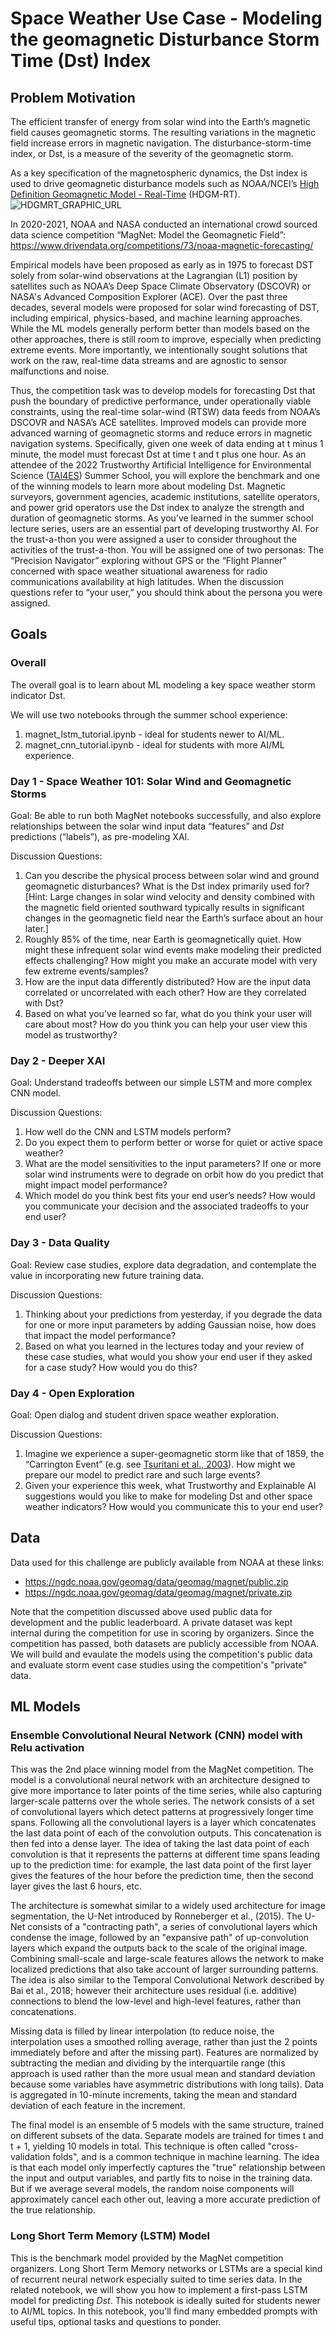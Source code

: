 # Space Weather Use Case - Modeling the geomagnetic Disturbance Storm Time (Dst) Index

## Problem Motivation
The efficient transfer of energy from solar wind into the Earth’s magnetic field causes geomagnetic storms. The resulting variations in the magnetic field increase errors in magnetic navigation. The disturbance-storm-time index, or Dst, is a measure of the severity of the geomagnetic storm.

As a key specification of the magnetospheric dynamics, the Dst index is used to drive geomagnetic disturbance models such as NOAA/NCEI’s [High Definition Geomagnetic Model - Real-Time](https://www.ngdc.noaa.gov/geomag/HDGM/hdgm_rt.html) (HDGM-RT).
![HDGMRT_GRAPHIC_URL](https://www.ngdc.noaa.gov/geomag/HDGM/images/HDGM-RT_2003_storm_720p.gif "HDGM-RT")
 
In 2020-2021, NOAA and NASA conducted an international crowd sourced data science competition “MagNet: Model the Geomagnetic Field”:
https://www.drivendata.org/competitions/73/noaa-magnetic-forecasting/

Empirical models have been proposed as early as in 1975 to forecast DST solely from solar-wind observations at the Lagrangian (L1) position by satellites such as NOAA’s Deep Space Climate Observatory (DSCOVR) or NASA's Advanced Composition Explorer (ACE). Over the past three decades, several models were proposed for solar wind forecasting of DST, including empirical, physics-based, and machine learning approaches. While the ML models generally perform better than models based on the other approaches, there is still room to improve, especially when predicting extreme events. More importantly, we intentionally sought solutions that work on the raw, real-time data streams and are agnostic to sensor malfunctions and noise.
 
Thus, the competition task was to develop models for forecasting Dst that push the boundary of predictive performance, under operationally viable constraints, using the real-time solar-wind (RTSW) data feeds from NOAA’s DSCOVR and NASA’s ACE satellites. Improved models can provide more advanced warning of geomagnetic storms and reduce errors in magnetic navigation systems. Specifically, given one week of data ending at t minus 1 minute, the model must forecast Dst at time t and t plus one hour. As an attendee of the 2022 Trustworthy Artificial Intelligence for Environmental Science ([TAI4ES](https://www2.cisl.ucar.edu/events/tai4es-2022-summer-school)) Summer School, you will explore the benchmark and one of the winning models to learn more about modeling Dst. Magnetic surveyors, government agencies, academic institutions, satellite operators, and power grid operators use the Dst index to analyze the strength and duration of geomagnetic storms. As you’ve learned in the summer school lecture series, users are an essential part of developing trustworthy AI. For the trust-a-thon you were assigned a user to consider throughout the activities of the trust-a-thon. You will be assigned one of two  personas:  The “Precision Navigator” exploring without GPS or the “Flight Planner” concerned with space weather situational awareness for radio communications availability at high latitudes. When the discussion questions refer to “your user,” you should think about the persona you were assigned.  
 

## Goals

### Overall

The overall goal is to learn about ML modeling a key space weather storm indicator Dst.

We will use two notebooks through the summer school experience:
1. magnet_lstm_tutorial.ipynb - ideal for students newer to AI/ML.
2. magnet_cnn_tutorial.ipynb - ideal for students with more AI/ML experience.


### Day 1 - Space Weather 101: Solar Wind and Geomagnetic Storms

Goal: Be able to run both MagNet notebooks successfully, and also explore relationships between the solar wind input data “features” and <i>Dst</i> predictions (“labels”), as pre-modeling XAI.

Discussion Questions:
1. Can you describe the physical process between solar wind and ground geomagnetic disturbances? What is the Dst index primarily used for? [Hint: Large changes in solar wind velocity and density combined with the magnetic field oriented southward typically results in significant changes in the geomagnetic field near the Earth’s surface about an hour later.]
2. Roughly 85% of the time, near Earth is geomagnetically quiet. How might these infrequent solar wind events make modeling their predicted effects challenging? How might you make an accurate model with very few extreme events/samples?
3. How are the input data differently distributed? How are the input data correlated or uncorrelated with each other? How are they correlated with Dst? 
4. Based on what you’ve learned so far, what do you think your user will care about most? How do you think you can help your user view this model as trustworthy? 

### Day 2 - Deeper XAI

Goal: Understand tradeoffs between our simple LSTM and more complex CNN model.

Discussion Questions:
1. How well do the CNN and LSTM models perform? 
2. Do you expect them to perform better or worse for quiet or active space weather?
3. What are the model sensitivities to the input parameters? If one or more solar wind instruments were to degrade on orbit how do you predict that might impact model performance? 
4. Which model do you think best fits your end user’s needs? How would you communicate your decision and the associated tradeoffs to your end user?

### Day 3 - Data Quality

Goal: Review case studies, explore data degradation, and contemplate the value in incorporating new future training data.

Discussion Questions:
1. Thinking about your predictions from yesterday, if you degrade the data for one or more input parameters by adding Gaussian noise, how does that impact the model performance?
2. Based on what you learned in the lectures today and your review of these case studies, what would you show your end user if they asked for a case study? How would you do this? 

### Day 4 - Open Exploration

Goal: Open dialog and student driven space weather exploration.

Discussion Questions:
1. Imagine we experience a super-geomagnetic storm like that of 1859, the “Carrington Event” (e.g. see [Tsuritani et al., 2003](https://agupubs.onlinelibrary.wiley.com/doi/pdf/10.1029/2002JA009504)). How might we prepare our model to predict rare and such large events? 
2. Given your experience this week, what Trustworthy and Explainable AI suggestions would you like to make for modeling Dst and other space weather indicators? How would you communicate this to your end user? 

## Data
Data used for this challenge are publicly available from NOAA at these links:
* https://ngdc.noaa.gov/geomag/data/geomag/magnet/public.zip
* https://ngdc.noaa.gov/geomag/data/geomag/magnet/private.zip

Note that the competition discussed above used public data for development and the public leaderboard. A private dataset was kept internal during the competition for use in scoring by organizers. Since the competition has passed, both datasets are publicly accessible from NOAA. We will build and evaulate the models using the competition's public data and evaluate storm event case studies using the competition's "private" data.

## ML Models

### Ensemble Convolutional Neural Network (CNN)  model with Relu activation
This was the 2nd place winning model from the MagNet competition. The model is a convolutional neural network with an architecture designed to give more importance to later points of the time series, while also capturing larger-scale patterns over the whole series. The network consists of a set of convolutional layers which detect patterns at progressively longer time spans. Following all the convolutional layers is a layer which concatenates the last data point of each of the convolution outputs. This concatenation is then fed into a dense layer. The idea of taking the last data point of each convolution is that it represents the patterns  at different time spans leading up to the prediction time: for example, the last data point of the first layer gives the features of the hour before the prediction time, then the second layer gives the last 6 hours, etc.

The architecture is somewhat similar to a widely used architecture for image segmentation, the U-Net introduced by Ronneberger et al., (2015). The U-Net consists of a "contracting path", a series of convolutional layers which condense the image, followed by an "expansive path" of up-convolution layers which expand the outputs back to the scale of the original image. Combining small-scale and large-scale features allows the network to make localized predictions that also take account of larger surrounding patterns. The idea is also similar to the Temporal Convolutional Network described by Bai et al., 2018; however their architecture uses residual (i.e. additive) connections to blend the low-level and high-level features, rather than concatenations.

Missing data is filled by linear interpolation (to reduce noise, the interpolation uses a smoothed rolling average, rather than just the 2 points immediately before and after the missing part). Features are normalized by subtracting the median and dividing by the interquartile range (this approach is used rather than the more usual mean and standard deviation because some variables have asymmetric distributions with long tails). Data is aggregated in 10-minute increments, taking the mean and standard deviation of each feature in the increment.

The final model is an ensemble of 5 models with the same structure, trained on different subsets of the data. Separate models are trained for times t and t + 1, yielding 10 models in total. This technique is often called "cross-validation folds", and is a common technique in machine learning. The idea is that each model only imperfectly captures the "true" relationship between the input and output variables, and partly fits to noise in the training data. But if we average several models, the random noise components will approximately cancel each other out, leaving a more accurate prediction of the true relationship.

### Long Short Term Memory (LSTM) Model

This is the benchmark model provided by the MagNet competition organizers. Long Short Term Memory networks or LSTMs are a special kind of recurrent neural network especially suited to time series data. In the related notebook, we will show you how to implement a first-pass LSTM model for predicting <i>Dst</i>. This notebook is ideally suited for students newer to AI/ML topics. In this notebook, you'll find many embedded prompts with useful tips, optional tasks and questions to ponder.
